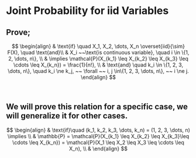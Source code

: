 # Joint Probability for iid Variables

## Prove;

$$
\begin{align}
& \text{if} \quad X_1, X_2, \dots, X_n \overset{iid}{\sim} F(X), \quad \text{and}\\
& X_i ~~\text{is continuous variable}, \quad i \in \{1, 2, \dots, n\}, \\
& \implies \mathcal{P}(X_{k_1} \leq X_{k_2} \leq X_{k_3} \leq \cdots \leq X_{k_n}) = \frac{1}{n!}, \\
& \text{and} \quad k_i \in \{1, 2, 3, \dots, n\}, \quad k_i \ne k_j, ~~ \forall ~~ i, j \in\{1, 2, 3, \dots, n\}, ~~ i \ne j.
\end{align}
$$

   

## We will prove this relation for a specific case, we will generalize it for other cases.

  
  

$$
\begin{align}
& \text{if}\quad (k_1, k_2, k_3, \dots, k_n) = (1, 2, 3, \dots, n) \implies \\
& \mathbb{P} = \mathcal{P}(X_{k_1} \leq X_{k_2} \leq X_{k_3}\leq \cdots \leq X_{k_n}) = \mathcal{P}(X_1 \leq X_2 \leq X_3 \leq \cdots \leq X_n), \\
&
\end{align}
$$
